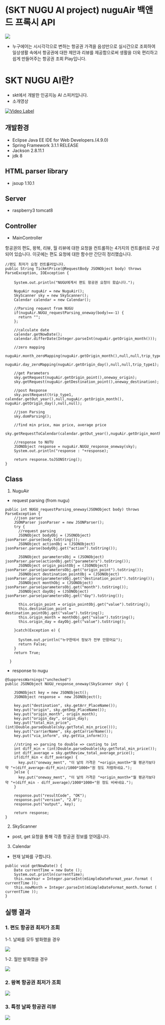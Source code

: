 # (SKT NUGU AI project) nuguAir 백앤드 프록시 API
![](./nuguAir/img/nuguAir.png)
* 누구에어는 시시각각으로 변하는 항공권 가격을 음성만으로 실시간으로 조회하여 일상생활 속에서 항공권에 대한 제안과 리뷰를 제공함으로써 생활을 더욱 편리하고 쉽게 만들어주는 항공권 조회 Play입니다.

# SKT NUGU AI란?
- skt에서 개발한 인공지능 AI 스피커입니다.
- 소개영상

[![Video Label](http://img.youtube.com/vi/nqMT9OxMkyA/0.jpg)](https://youtu.be/nqMT9OxMkyA=0s)

## 개발환경
* Eclipse Java EE IDE for Web Developers.(4.9.0)
* Spring Framework 3.1.1 RELEASE
* Jackson 2.8.11.1
* jdk 8

## HTML parser library
* jsoup 1.10.1

## Server
* raspberry3 tomcat8

## Controller
- MainController

항공권의 편도, 왕복, 리뷰, 월 리뷰에 대한 요청을 컨트롤하는 4가지의 컨트롤러로 구성되어 있습니다.
이곳에는 편도 요청에 대한 함수만 간단히 정리했습니다.
```
//편도 최저가 요청 컨트롤러입니다.
public String TicketPrice(@RequestBody JSONObject body) throws ParseException, IOException {
		
    System.out.println("NUGU에게서 편도 항공권 요청이 왔습니다.");

    NuguAir nuguAir = new NuguAir();
    SkyScanner sky = new SkyScanner();
    Calendar calendar = new Calendar();

    //Parsing request from NUGU
    if(nuguAir.NUGU_requestParsing_oneway(body)==-1) {
      return "";
    };

    //calculate date
    calendar.getNowDate();
    calendar.differDate(Integer.parseInt(nuguAir.getOrigin_month()));
    
    //zero mapping
    nuguAir.month_zeroMapping(nuguAir.getOrigin_month(),null,null,trip_type1);
    nuguAir.day_zeroMapping(nuguAir.getOrigin_day(),null,null,trip_type1);

    //get Parameters
    sky.getRequest(nuguAir.getOrigin_point(),oneway_origin);
    sky.getRequest(nuguAir.getDestination_point(),oneway_destination);

    //post Response
    sky.postRequest(trip_type1, calendar.getOut_year(),null,nuguAir.getOrigin_month(), nuguAir.getOrigin_day(),null,null);

    //json Parsing
    sky.domParsing();

    //find min price, max price, average price
    sky.getRequestToCalendar(calendar.getOut_year(),nuguAir.getOrigin_month());

    //response to NUTU
    JSONObject response = nuguAir.NUGU_response_oneway(sky);
    System.out.println("response : "+response);

    return response.toJSONString();
}
```
## Class
1. NuguAir
- request parsing (from nugu)
```
public int NUGU_requestParsing_oneway(JSONObject body) throws ParseException {
    //json parser
    JSONParser jsonParser = new JSONParser();
    try {
      //request parsing
      JSONObject bodyObj = (JSONObject) jsonParser.parse(body.toString());
      JSONObject actionObj = (JSONObject) jsonParser.parse(bodyObj.get("action").toString());

      JSONObject parametersObj = (JSONObject) jsonParser.parse(actionObj.get("parameters").toString());
      JSONObject origin_pointObj = (JSONObject) jsonParser.parse(parametersObj.get("origin_point").toString());
      JSONObject destination_pointObj = (JSONObject) jsonParser.parse(parametersObj.get("destination_point").toString());
      JSONObject monthObj = (JSONObject) jsonParser.parse(parametersObj.get("month").toString());
      JSONObject dayObj = (JSONObject) jsonParser.parse(parametersObj.get("day").toString());
      
      this.origin_point = origin_pointObj.get("value").toString();
      this.destination_point = destination_pointObj.get("value").toString();
      this.origin_month = monthObj.get("value").toString();
      this.origin_day = dayObj.get("value").toString();

    }catch(Exception e) {

      System.out.println("누구한테서 정보가 전부 안왔어요");
      return False;
    }
    return True;

  }
```
- response to nugu
```
@SuppressWarnings("unchecked")
public JSONObject NUGU_response_oneway(SkyScanner sky) {

    JSONObject key = new JSONObject();
    JSONObject response =  new JSONObject();

    key.put("destination", sky.getArr_PlaceName());
    key.put("origin", sky.getDep_PlaceName());
    key.put("origin_month", origin_month);
    key.put("origin_day", origin_day);
    key.put("total_min_price", (int)Double.parseDouble(sky.getTotal_min_price()));
    key.put("carrierName", sky.getCarrierName());
    key.put("via_inform", sky.getVia_inform());

    //string => parsing to double => casting to int
    int diff_min = (int)Double.parseDouble(sky.getTotal_min_price());
    int diff_average = sky.getReview_total_average_price();
    if(diff_min < diff_average) {
      key.put("oneway_ment", "이 날의 가격은 "+origin_month+"월 평균가보다 약 "+(diff_average-diff_min)/1000*1000+"원 정도 저렴하네요.");
    }else {
      key.put("oneway_ment", "이 날의 가격은 "+origin_month+"월 평균가보다 약 "+(diff_min - diff_average)/1000*1000+"원 정도 비싸네요.");
    }

    response.put("resultCode", "OK");
    response.put("version", "2.0");
    response.put("output", key);

    return response;
}
```
2. SkyScanner

- post, get 요청을 통해 각종 항공권 정보를 얻어옵니다.

3. Calendar

- 현재 날짜를 구합니다.
```
public void getNowDate() {
    Date currentTime = new Date ();
    System.out.println(currentTime);
    this.nowYear = Integer.parseInt(mSimpleDateFormat_year.format ( currentTime ));
    this.nowMonth = Integer.parseInt(mSimpleDateFormat_month.format ( currentTime ));
}
```


## 실행 결과

### 1. 편도 항공권 최저가 조회

1-1. 날짜를 모두 발화했을 경우

![](./nuguAir/img/oneway.png)

1-2. 월만 발화했을 경우

![](./nuguAir/img/oneway_month.png)

### 2. 왕복 항공권 최저가 조회

![](./nuguAir/img/round.png)

### 3. 특정 날짜 항공권 리뷰

![](./nuguAir/img/review.png)

